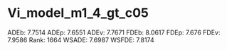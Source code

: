 # Vi_model_m1_4_gt_c05

ADEb: 7.7514
ADEp: 7.6551
ADEv: 7.7671
FDEb: 8.0617
FDEp: 7.676
FDEv: 7.9586
Rank: 1664
WSADE: 7.6987
WSFDE: 7.8174